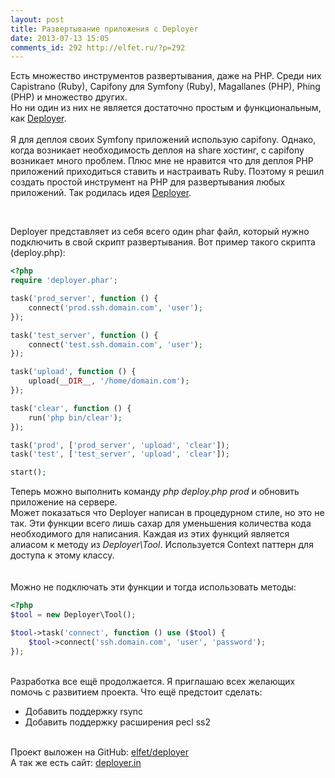 ```yaml
---
layout: post
title: Развертывание приложения с Deployer
date: 2013-07-13 15:05
comments_id: 292 http://elfet.ru/?p=292
---
```

Есть множество инструментов развертывания, даже на PHP. Среди них Capistrano (Ruby), Capifony для Symfony (Ruby), Magallanes (PHP), Phing (PHP) и множество других.<br>
Но ни один из них не является достаточно простым и функциональным, как <a href="http://deployer.in" target="_blank">Deployer</a>.<br>
<br>
Я для деплоя своих Symfony приложений использую capifony. Однако, когда возникает необходимость деплоя на share хостинг, с capifony возникает много проблем. Плюс мне не нравится что для деплоя PHP приложений приходиться ставить и настраивать Ruby. Поэтому я решил создать простой инструмент на PHP для развертывания любых приложений. Так родилась идея <a href="http://deployer.in" target="_blank">Deployer</a>.<br>
<!--more--><br>
Deployer представляет из себя всего один phar файл, который нужно подключить в свой скрипт развертывания. Вот пример такого скрипта (deploy.php):<br>


~~~ php
<?php
require 'deployer.phar';

task('prod_server', function () {
    connect('prod.ssh.domain.com', 'user');
});

task('test_server', function () {
    connect('test.ssh.domain.com', 'user');
});

task('upload', function () {
    upload(__DIR__, '/home/domain.com');
});

task('clear', function () {
    run('php bin/clear');
});

task('prod', ['prod_server', 'upload', 'clear']);
task('test', ['test_server', 'upload', 'clear']);

start();
~~~

Теперь можно выполнить команду <em>php deploy.php prod</em> и обновить приложение на сервере.<br>
Может показаться что Deployer написан в процедурном стиле, но это не так. Эти функции всего лишь сахар для уменьшения количества кода необходимого для написания. Каждая из этих функций является алиасом к методу из <em>Deployer\Tool</em>. Используется Context паттерн для доступа к этому классу.<br>
<br>
<br>
Можно не подключать эти функции и тогда использовать методы:<br>


~~~ php
<?php
$tool = new Deployer\Tool();

$tool->task('connect', function () use ($tool) {
    $tool->connect('ssh.domain.com', 'user', 'password');
});
~~~

<br>
Разработка все ещё продолжается. Я приглашаю всех желающих помочь с развитием проекта. Что ещё предстоит сделать:<br>
<ul>
	<li>Добавить поддержку rsync</li>
	<li>Добавить поддержку расширения pecl ss2</li>
</ul>
<br>
Проект выложен на GitHub: <a href="https://github.com/elfet/deployer" target="_blank">elfet/deployer</a><br>
А так же есть сайт: <a href="http://deployer.in" target="_blank">deployer.in</a><br>